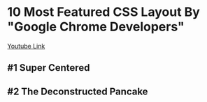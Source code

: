 # 10 Most Featured CSS Layout By "Google Chrome Developers"
[Youtube Link]("https://www.youtube.com/watch?v=qm0IfG1GyZU&t=269s")

## #1 Super Centered

## #2 The Deconstructed Pancake